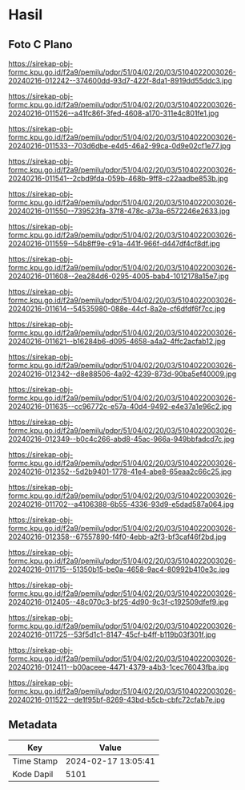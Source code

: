 # Hasil

## Foto C Plano

https://sirekap-obj-formc.kpu.go.id/f2a9/pemilu/pdpr/51/04/02/20/03/5104022003026-20240216-012242--374600dd-93d7-422f-8da1-8919dd55ddc3.jpg

https://sirekap-obj-formc.kpu.go.id/f2a9/pemilu/pdpr/51/04/02/20/03/5104022003026-20240216-011526--a41fc86f-3fed-4608-a170-311e4c801fe1.jpg

https://sirekap-obj-formc.kpu.go.id/f2a9/pemilu/pdpr/51/04/02/20/03/5104022003026-20240216-011533--703d6dbe-e4d5-46a2-99ca-0d9e02cf1e77.jpg

https://sirekap-obj-formc.kpu.go.id/f2a9/pemilu/pdpr/51/04/02/20/03/5104022003026-20240216-011541--2cbd9fda-059b-468b-9ff8-c22aadbe853b.jpg

https://sirekap-obj-formc.kpu.go.id/f2a9/pemilu/pdpr/51/04/02/20/03/5104022003026-20240216-011550--739523fa-37f8-478c-a73a-6572246e2633.jpg

https://sirekap-obj-formc.kpu.go.id/f2a9/pemilu/pdpr/51/04/02/20/03/5104022003026-20240216-011559--54b8ff9e-c91a-441f-966f-d447df4cf8df.jpg

https://sirekap-obj-formc.kpu.go.id/f2a9/pemilu/pdpr/51/04/02/20/03/5104022003026-20240216-011608--2ea284d6-0295-4005-bab4-1012178a15e7.jpg

https://sirekap-obj-formc.kpu.go.id/f2a9/pemilu/pdpr/51/04/02/20/03/5104022003026-20240216-011614--54535980-088e-44cf-8a2e-cf6dfdf6f7cc.jpg

https://sirekap-obj-formc.kpu.go.id/f2a9/pemilu/pdpr/51/04/02/20/03/5104022003026-20240216-011621--b16284b6-d095-4658-a4a2-4ffc2acfab12.jpg

https://sirekap-obj-formc.kpu.go.id/f2a9/pemilu/pdpr/51/04/02/20/03/5104022003026-20240216-012342--d8e88506-4a92-4239-873d-90ba5ef40009.jpg

https://sirekap-obj-formc.kpu.go.id/f2a9/pemilu/pdpr/51/04/02/20/03/5104022003026-20240216-011635--cc96772c-e57a-40d4-9492-e4e37a1e96c2.jpg

https://sirekap-obj-formc.kpu.go.id/f2a9/pemilu/pdpr/51/04/02/20/03/5104022003026-20240216-012349--b0c4c266-abd8-45ac-966a-949bbfadcd7c.jpg

https://sirekap-obj-formc.kpu.go.id/f2a9/pemilu/pdpr/51/04/02/20/03/5104022003026-20240216-012352--5d2b9401-1778-41e4-abe8-65eaa2c66c25.jpg

https://sirekap-obj-formc.kpu.go.id/f2a9/pemilu/pdpr/51/04/02/20/03/5104022003026-20240216-011702--a4106388-6b55-4336-93d9-e5dad587a064.jpg

https://sirekap-obj-formc.kpu.go.id/f2a9/pemilu/pdpr/51/04/02/20/03/5104022003026-20240216-012358--67557890-f4f0-4ebb-a2f3-bf3caf46f2bd.jpg

https://sirekap-obj-formc.kpu.go.id/f2a9/pemilu/pdpr/51/04/02/20/03/5104022003026-20240216-011715--51350b15-be0a-4658-9ac4-80992b410e3c.jpg

https://sirekap-obj-formc.kpu.go.id/f2a9/pemilu/pdpr/51/04/02/20/03/5104022003026-20240216-012405--48c070c3-bf25-4d90-9c3f-c192509dfef9.jpg

https://sirekap-obj-formc.kpu.go.id/f2a9/pemilu/pdpr/51/04/02/20/03/5104022003026-20240216-011725--53f5d1c1-8147-45cf-b4ff-b119b03f301f.jpg

https://sirekap-obj-formc.kpu.go.id/f2a9/pemilu/pdpr/51/04/02/20/03/5104022003026-20240216-012411--b00aceee-4471-4379-a4b3-1cec76043fba.jpg

https://sirekap-obj-formc.kpu.go.id/f2a9/pemilu/pdpr/51/04/02/20/03/5104022003026-20240216-011522--de1f95bf-8269-43bd-b5cb-cbfc72cfab7e.jpg


## Metadata

| Key        | Value               |
| ---------- | ------------------- |
| Time Stamp | 2024-02-17 13:05:41 |
| Kode Dapil | 5101                |



